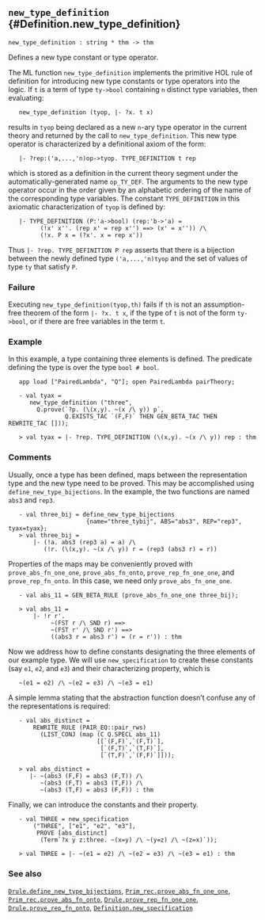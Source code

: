 ## `new_type_definition` {#Definition.new_type_definition}


```
new_type_definition : string * thm -> thm
```



Defines a new type constant or type operator.


The ML function `new_type_definition` implements the primitive HOL rule of
definition for introducing new type constants or type operators into the logic.
If `t` is a term of type `ty->bool` containing `n` distinct type variables,
then evaluating:
    
       new_type_definition (tyop, |- ?x. t x)
    
results in `tyop` being declared as a new `n`-ary type
operator in the current theory and returned by the call to
`new_type_definition`. This new type operator is characterized by
a definitional axiom of the form:
    
       |- ?rep:('a,...,'n)op->tyop. TYPE_DEFINITION t rep
    
which is stored as a definition in the current theory segment
under the automatically-generated name `op_TY_DEF`. The arguments to
the new type operator occur in the order given by an alphabetic
ordering of the name of the corresponding type variables. The constant
`TYPE_DEFINITION` in this axiomatic characterization of `tyop` is
defined by:
    
       |- TYPE_DEFINITION (P:'a->bool) (rep:'b->'a) =
             (!x' x''. (rep x' = rep x'') ==> (x' = x'')) /\
             (!x. P x = (?x'. x = rep x'))
    
Thus `|- ?rep. TYPE_DEFINITION P rep` asserts that there is a
bijection between the newly defined type `('a,...,'n)tyop` and the set
of values of type `ty` that satisfy `P`.

### Failure

Executing `new_type_definition(tyop,th)` fails if `th` is not an
assumption-free theorem of the form `|- ?x. t x`, if the type of `t`
is not of the form `ty->bool`, or if there are free variables in the
term `t`.

### Example

In this example, a type containing three elements is defined. The predicate
defining the type is over the type `bool # bool`.
    
       app load ["PairedLambda", "Q"]; open PairedLambda pairTheory;
    
       - val tyax =
          new_type_definition ("three",
            Q.prove(`?p. (\(x,y). ~(x /\ y)) p`,
                    Q.EXISTS_TAC `(F,F)` THEN GEN_BETA_TAC THEN REWRITE_TAC []));
    
       > val tyax = |- ?rep. TYPE_DEFINITION (\(x,y). ~(x /\ y)) rep : thm
    

### Comments

Usually, once a type has been defined, maps between the representation
type and the new type need to be proved. This may be accomplished using
`define_new_type_bijections`. In the example, the two functions are named
`abs3` and `rep3`.
    
       - val three_bij = define_new_type_bijections
                          {name="three_tybij", ABS="abs3", REP="rep3", tyax=tyax};
       > val three_bij =
           |- (!a. abs3 (rep3 a) = a) /\
              (!r. (\(x,y). ~(x /\ y)) r = (rep3 (abs3 r) = r))
    
Properties of the maps may be conveniently proved with
`prove_abs_fn_one_one`, `prove_abs_fn_onto`, `prove_rep_fn_one_one`, and
`prove_rep_fn_onto`. In this case, we need only `prove_abs_fn_one_one`.
    
       - val abs_11 = GEN_BETA_RULE (prove_abs_fn_one_one three_bij);
    
       > val abs_11 =
           |- !r r'.
                ~(FST r /\ SND r) ==>
                ~(FST r' /\ SND r') ==>
                ((abs3 r = abs3 r') = (r = r')) : thm
    
Now we address how to define constants designating the three elements
of our example type. We will use `new_specification` to create these
constants (say `e1`, `e2`, and `e3`) and their characterizing property,
which is
    
       ~(e1 = e2) /\ ~(e2 = e3) /\ ~(e3 = e1)
    
A simple lemma stating that the abstraction function doesn’t confuse any
of the representations is required:
    
       - val abs_distinct =
           REWRITE_RULE (PAIR_EQ::pair_rws)
             (LIST_CONJ (map (C Q.SPECL abs_11)
                             [[`(F,F)`,`(F,T)`],
                              [`(F,T)`,`(T,F)`],
                              [`(T,F)`,`(F,F)`]]));
    
       > val abs_distinct =
          |- ~(abs3 (F,F) = abs3 (F,T)) /\
             ~(abs3 (F,T) = abs3 (T,F)) /\
             ~(abs3 (T,F) = abs3 (F,F)) : thm
    
Finally, we can introduce the constants and their property.
    
       - val THREE = new_specification
           ("THREE", ["e1", "e2", "e3"],
            PROVE [abs_distinct]
             (Term`?x y z:three. ~(x=y) /\ ~(y=z) /\ ~(z=x)`));
    
       > val THREE = |- ~(e1 = e2) /\ ~(e2 = e3) /\ ~(e3 = e1) : thm
    

### See also

[`Drule.define_new_type_bijections`](#Drule.define_new_type_bijections), [`Prim_rec.prove_abs_fn_one_one`](#Prim_rec.prove_abs_fn_one_one), [`Prim_rec.prove_abs_fn_onto`](#Prim_rec.prove_abs_fn_onto), [`Drule.prove_rep_fn_one_one`](#Drule.prove_rep_fn_one_one), [`Drule.prove_rep_fn_onto`](#Drule.prove_rep_fn_onto), [`Definition.new_specification`](#Definition.new_specification)


